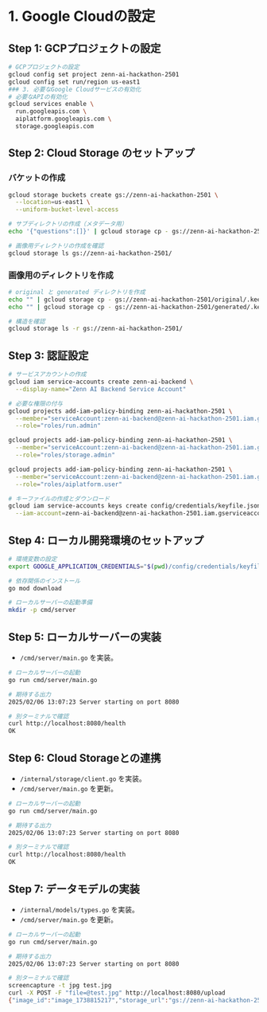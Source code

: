 # 1. Google Cloudの設定

## Step 1: GCPプロジェクトの設定

```bash
# GCPプロジェクトの設定
gcloud config set project zenn-ai-hackathon-2501
gcloud config set run/region us-east1
### 3. 必要なGoogle Cloudサービスの有効化
# 必要なAPIの有効化
gcloud services enable \
  run.googleapis.com \
  aiplatform.googleapis.com \
  storage.googleapis.com
```

## Step 2: Cloud Storage のセットアップ

### バケットの作成

```bash
gcloud storage buckets create gs://zenn-ai-hackathon-2501 \
  --location=us-east1 \
  --uniform-bucket-level-access

# サブディレクトリの作成（メタデータ用）
echo '{"questions":[]}' | gcloud storage cp - gs://zenn-ai-hackathon-2501/metadata/questions.json

# 画像用ディレクトリの作成を確認
gcloud storage ls gs://zenn-ai-hackathon-2501/
```

### 画像用のディレクトリを作成

```bash
# original と generated ディレクトリを作成
echo "" | gcloud storage cp - gs://zenn-ai-hackathon-2501/original/.keep
echo "" | gcloud storage cp - gs://zenn-ai-hackathon-2501/generated/.keep

# 構造を確認
gcloud storage ls -r gs://zenn-ai-hackathon-2501/
```

## Step 3: 認証設定

```bash
# サービスアカウントの作成
gcloud iam service-accounts create zenn-ai-backend \
  --display-name="Zenn AI Backend Service Account"

# 必要な権限の付与
gcloud projects add-iam-policy-binding zenn-ai-hackathon-2501 \
  --member="serviceAccount:zenn-ai-backend@zenn-ai-hackathon-2501.iam.gserviceaccount.com" \
  --role="roles/run.admin"

gcloud projects add-iam-policy-binding zenn-ai-hackathon-2501 \
  --member="serviceAccount:zenn-ai-backend@zenn-ai-hackathon-2501.iam.gserviceaccount.com" \
  --role="roles/storage.admin"

gcloud projects add-iam-policy-binding zenn-ai-hackathon-2501 \
  --member="serviceAccount:zenn-ai-backend@zenn-ai-hackathon-2501.iam.gserviceaccount.com" \
  --role="roles/aiplatform.user"

# キーファイルの作成とダウンロード
gcloud iam service-accounts keys create config/credentials/keyfile.json \
  --iam-account=zenn-ai-backend@zenn-ai-hackathon-2501.iam.gserviceaccount.com
```


## Step 4: ローカル開発環境のセットアップ

```bash
# 環境変数の設定
export GOOGLE_APPLICATION_CREDENTIALS="$(pwd)/config/credentials/keyfile.json"

# 依存関係のインストール
go mod download

# ローカルサーバーの起動準備
mkdir -p cmd/server
```

## Step 5: ローカルサーバーの実装

- `/cmd/server/main.go` を実装。

```bash
# ローカルサーバーの起動
go run cmd/server/main.go

# 期待する出力
2025/02/06 13:07:23 Server starting on port 8080

# 別ターミナルで確認
curl http://localhost:8080/health
OK                     
```

## Step 6: Cloud Storageとの連携

- `/internal/storage/client.go` を実装。
- `/cmd/server/main.go` を更新。

```bash
# ローカルサーバーの起動
go run cmd/server/main.go

# 期待する出力
2025/02/06 13:07:23 Server starting on port 8080

# 別ターミナルで確認
curl http://localhost:8080/health
OK
```

## Step 7: データモデルの実装

- `/internal/models/types.go` を実装。
- `/cmd/server/main.go` を更新。

```bash
# ローカルサーバーの起動
go run cmd/server/main.go

# 期待する出力
2025/02/06 13:07:23 Server starting on port 8080

# 別ターミナルで確認
screencapture -t jpg test.jpg 
curl -X POST -F "file=@test.jpg" http://localhost:8080/upload
{"image_id":"image_1738815217","storage_url":"gs://zenn-ai-hackathon-2501/original/image_1738815217.jpg","status":"success"}
```
